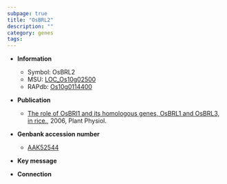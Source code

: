 ```yaml
---
subpage: true
title: "OsBRL2"
description: ""
category: genes
tags: 
---
```


* **Information**  
    + Symbol: OsBRL2  
    + MSU: [LOC_Os10g02500](http://rice.plantbiology.msu.edu/cgi-bin/ORF_infopage.cgi?orf=LOC_Os10g02500)  
    + RAPdb: [Os10g0114400](http://rapdb.dna.affrc.go.jp/viewer/gbrowse_details/irgsp1?name=Os10g0114400)  

* **Publication**  
    + [The role of OsBRI1 and its homologous genes, OsBRL1 and OsBRL3, in rice.](http://www.ncbi.nlm.nih.gov/pubmed?term=The+role+of+OsBRI1+and+its+homologous+genes,+OsBRL1+and+OsBRL3,+in+rice.%5BTitle%5D), 2006, Plant Physiol.

* **Genbank accession number**  
    + [AAK52544](http://www.ncbi.nlm.nih.gov/nuccore/AAK52544)

* **Key message**  

* **Connection**  




